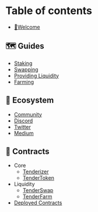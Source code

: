 # Table of contents

* [👋Welcome](README.md)

## 🗺️ Guides

* [Staking](../guides/staking.md)
* [Swapping](../guides/swap.md)
* [Providing Liquidity](../guides/liquidity.md)
* [Farming](../guides/farm.md)

## 🌱 Ecosystem

* [Community](../ecosystem/community.md)
* [Discord](https://discord.gg/WXR5VBttP5)
* [Twitter](https://twitter.com/tenderize_me)
* [Medium](https://tenderize.medium.com/)

## 📝 Contracts

* Core
  * [Tenderizer](../tenderize-contracts/tenderizer/Tenderizer.md)
  * [TenderToken](../tenderize-contracts/token/TenderToken.md)
* Liquidity
  * [TenderSwap](../tenderize-contracts/tenderswap/TenderSwap.md)
  * [TenderFarm](../tenderize-contracts/tenderfarm/TenderFarm.md)
* [Deployed Contracts](../tenderize-contracts/DEPLOYMENTS.md)
